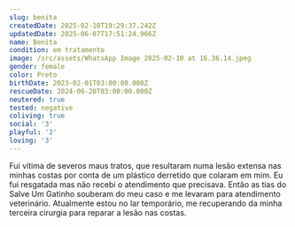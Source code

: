 ```yaml
---
slug: benita
createdDate: 2025-02-10T19:29:37.242Z
updatedDate: 2025-06-07T17:51:24.966Z
name: Benita
condition: em tratamento
image: /src/assets/WhatsApp Image 2025-02-10 at 16.36.14.jpeg
gender: female
color: Preto
birthDate: 2023-02-01T03:00:00.000Z
rescueDate: 2024-06-20T03:00:00.000Z
neutered: true
tested: negative
coliving: true
social: '3'
playful: '2'
loving: '3'
---
```


Fui vítima de severos maus tratos, que resultaram numa lesão extensa nas minhas costas por conta de um plástico derretido que colaram em mim. Eu fui resgatada mas não recebi o atendimento que precisava. Então as tias do Salve Um Gatinho souberam do meu caso e me levaram para atendimento veterinário. Atualmente estou no lar temporário, me recuperando da minha terceira cirurgia para reparar a lesão nas costas.
